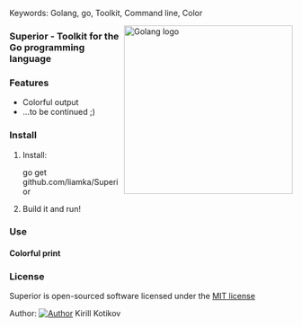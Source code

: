 Keywords: Golang, go, Toolkit, Command line, Color

<img src="https://liamka.me/uploads/highres_181823992.jpeg" alt="Golang logo" align="right" width="300" />

### Superior - Toolkit for the Go programming language

### Features
- Colorful output
- ...to be continued ;)

### Install

1) Install:

	go get github.com/liamka/Superior
	
2) Build it and run!

### Use

#### Colorful print


### License

Superior is open-sourced software licensed under the [MIT license](http://opensource.org/licenses/MIT)

Author: [![Author](https://liamka.me/public/favicon.ico)](https://liamka.me) Kirill Kotikov
